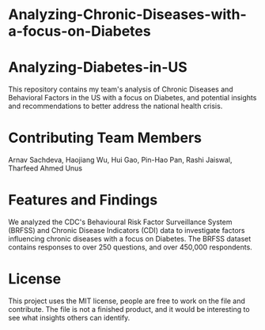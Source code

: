 # Analyzing-Chronic-Diseases-with-a-focus-on-Diabetes
# Analyzing-Diabetes-in-US
This repository contains my team's analysis of Chronic Diseases and Behavioral Factors in the US with a focus on Diabetes, and potential insights and recommendations to better address the national health crisis.

# Contributing Team Members
Arnav Sachdeva, Haojiang Wu, Hui Gao, Pin-Hao Pan, Rashi Jaiswal, Tharfeed Ahmed Unus

# Features and Findings
We analyzed the CDC's Behavioural Risk Factor Surveillance System (BRFSS) and Chronic Disease Indicators (CDI) data to investigate factors influencing chronic diseases with a focus on Diabetes. The BRFSS dataset contains responses to over 250 questions, and over 450,000 respondents. 

# License
This project uses the MIT license, people are free to work on the file and contribute. The file is not a finished product, and it would be interesting to see what insights others can identify.
